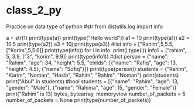 # class_2_py
Practice on data type of python
#str
from distutils.log import info


a = str(1)
print(type(a))
print(type("Hello world"))
a1 = 10
print(type(a1))
a2 = 10.5
print(type(a2))
a3 = 10j
print(type(a3))
#list
info = ["Rahim",5,5.5,["Korim",5,5.6]]
print(type(info))
for i in info:
    print(i,type(i))
info1 = ("rahim", 5, 3.9, ["3", "korim", 9.9])
print(type(info1))
#dict
person = {"name": "Rahim", "age": 34, "height": 5.5, "childs": [{"name": "Rafiq", "age": 13, "height": 4.5}, {"name": "Sofiq"}]}
print(type(person))
students = {"Rahim", "Karim", "Noman", "Hasib", "Rahim", "Rahim", "Noman"}
print(students)
print("Abul" in students)
#bool
students = [{"name": "Rahim", "age": 13, "gender": "Male"}, {"name": "Rahima", "age": 15, "gender": "Female"}]
print("Rahim" is 13)
bytes, bytearray, memoryview
number_of_packets = 5
number_of_packets = None
print(type(number_of_packets))
